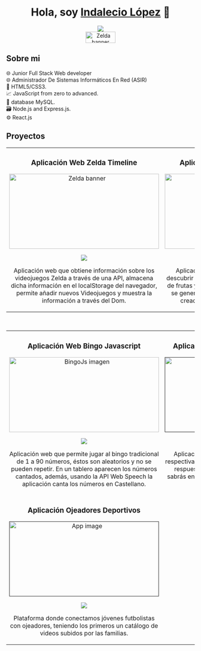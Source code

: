 <div align="center">
<h1 align="center">Hola, soy <a href="https://www.linkedin.com/in/indalecio-lopez-castro/">Indalecio López</a> 👋</h1>
</div>

<div align="center">
  <img src="https://i.ibb.co/zSGD9Hw/Portada.png">
  <br>
  <a href="https://www.linkedin.com/in/indalecio-lopez-castro/" target="_blank">
  <img src="https://img.shields.io/badge/LinkedIn-0077B5?style=for-the-badge&logo=linkedin&logoColor=white" width="80"   
  height="30" alt="Zelda banner">
</a>
</div>

## Sobre mi

🌐 Junior Full Stack Web developer <br>
🌐 Administrador De Sistemas Informáticos En Red (ASIR) <br>
📖 HTML5/CSS3.⁣ <br>
📈 JavaScript from zero to advanced.⁣ <br>
📝 database MySQL.⁣ <br>
🗃 Node.js and Express.js.⁣ <br>
⚙ React.js <br>

## Proyectos
<table>
<tr>
<td width="50%">

<h3 align="center">
Aplicación Web Zelda Timeline
</h3>
<div align="center">
<a href="https://idyllic-panda-8dcfbc.netlify.app/" target="_blank">
  <img src="https://i.ibb.co/F0fms32/zelda.jpg" width="400" height="200" alt="Zelda banner">
</a>
<p>
<a href="https://github.com/IndalecioHAB/Zelda-Games" target="_blank">
<img src="https://img.shields.io/badge/CODE-ff9?style=for-the-badge&logo=github&logoColor=black">
</a>
</p>
<p>Aplicación web que obtiene información sobre los videojuegos Zelda a través de una API, almacena dicha información en el localStorage del navegador, permite añadir nuevos Videojuegos y muestra la información a través del Dom.
</p>
</div>
                                                                                      
</td>

<td width="50%">

<h3 align="center">
Aplicación Web Juego De Memoria
</h3>
<div align="center">                                       
<a href="https://clever-tiramisu-d24dc4.netlify.app/" target="_blank"><img src="https://i.ibb.co/809JKLF/fruta1.jpg" width="400" height="200" alt="Pokemon banner"></a>
<br>
<p>
<a href="https://github.com/IndalecioHAB/Memory-Game" target="_blank">
<img src="https://img.shields.io/badge/CODE-red?style=for-the-badge&logo=github&logoColor=black">
</a>
</p>
</p>Aplicación web con un juego en el que debes descubrir las parejas de cartas formadas por emojis de frutas y verduras. La ubicación de dichos emojis se genera de forma aleatoria. Es un juego simple creado para ejercitar la memoria en niños.
</p>
</div>                                                             
</table>                                                                                 
</div>
<br>

<table>
<tr>
<td width="50%">

<h3 align="center">
Aplicación Web Bingo Javascript
</h3>
<div align="center">
<a href="https://leafy-cuchufli-e72ebd.netlify.app/" target="_blank"><img src="https://i.ibb.co/nrJW2Nv/finalbingo.jpg" width="400" height="200" alt="BingoJs imagen"></a>
<p>
<a href="https://github.com/IndalecioHAB/BingoJs" target="_blank">
<img src="https://img.shields.io/badge/CODE-white?style=for-the-badge&logo=github&logoColor=black">
</a>
</p>
<p>Aplicación web que permite jugar al bingo tradicional de 1 a 90 números, éstos son aleatorios y no se pueden repetir. En un tablero aparecen los números cantados, además, usando la API Web Speech la aplicación canta los números en Castellano.
</p>
</div>
                                                                                      
</td>       

<td width="50%">

<h3 align="center">Aplicación De Preguntas Y Respuestas</h3>
<div align="center">
<a href=""><img src="https://i.ibb.co/1QX7TDL/respuestas.jpg" width="400" height="200" alt="Rain prediction image"></a>
<p>
<a href="https://github.com/IndalecioHAB/Answers-Game" target="_blank">
<img src="https://img.shields.io/badge/CODE-blue?style=for-the-badge&logo=github&logoColor=black">
</a>
</p>
<p>Aplicación web que obtiene preguntas con sus respectivas respuestas de una Api. Debes adivinar la respuesta correcta.
Además en todo momento sabrás en que pregunta te encuentras y cuántas de ellas acertaste.
</p>
</div>
                                                                                      
</td> 
<tr>
<td width="50%">

<h3 align="center">Aplicación Ojeadores Deportivos</h3>
<div align="center">
<a href=""><img src="https://i.ibb.co/sJ630fW/reclutadores.jpg"  width="400" height="200" alt="App image"></a>
<p>
<a href="https://github.com/IndalecioHAB/recruit-soccer-player" target="_blank">
<img src="https://img.shields.io/badge/CODE-blue?style=for-the-badge&logo=github&logoColor=black">
</a>
</p>
<p>Plataforma donde conectamos jóvenes futbolistas con ojeadores, teniendo los primeros un catálogo de videos subidos por las familias.</p>
</div>
                                                                                      
</td>  
</tr>
</table>               

</div>
<br>
